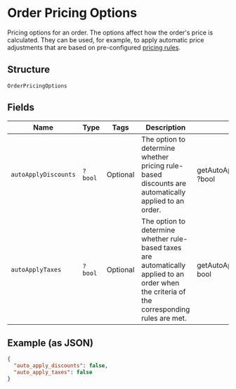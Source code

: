 
# Order Pricing Options

Pricing options for an order. The options affect how the order's price is calculated.
They can be used, for example, to apply automatic price adjustments that are based on pre-configured
[pricing rules](/doc/models/catalog-pricing-rule.md).

## Structure

`OrderPricingOptions`

## Fields

| Name | Type | Tags | Description | Getter | Setter |
|  --- | --- | --- | --- | --- | --- |
| `autoApplyDiscounts` | `?bool` | Optional | The option to determine whether pricing rule-based<br>discounts are automatically applied to an order. | getAutoApplyDiscounts(): ?bool | setAutoApplyDiscounts(?bool autoApplyDiscounts): void |
| `autoApplyTaxes` | `?bool` | Optional | The option to determine whether rule-based taxes are automatically<br>applied to an order when the criteria of the corresponding rules are met. | getAutoApplyTaxes(): ?bool | setAutoApplyTaxes(?bool autoApplyTaxes): void |

## Example (as JSON)

```json
{
  "auto_apply_discounts": false,
  "auto_apply_taxes": false
}
```

